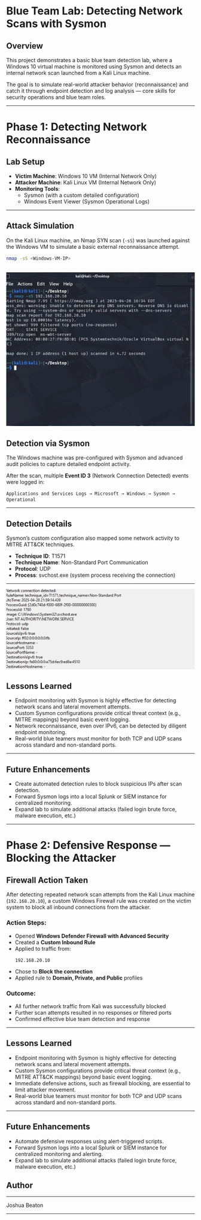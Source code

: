 # Blue Team Lab: Detecting Network Scans with Sysmon

## Overview
This project demonstrates a basic blue team detection lab, where a Windows 10 virtual machine is monitored using Sysmon and detects an internal network scan launched from a Kali Linux machine.

The goal is to simulate real-world attacker behavior (reconnaissance) and catch it through endpoint detection and log analysis — core skills for security operations and blue team roles.

---

# Phase 1: Detecting Network Reconnaissance

## Lab Setup

- **Victim Machine**: Windows 10 VM (Internal Network Only)
- **Attacker Machine**: Kali Linux VM (Internal Network Only)
- **Monitoring Tools**: 
  - Sysmon (with a custom detailed configuration)
  - Windows Event Viewer (Sysmon Operational Logs)

---

## Attack Simulation

On the Kali Linux machine, an Nmap SYN scan (`-sS`) was launched against the Windows VM to simulate a basic external reconnaissance attempt.

```bash
nmap -sS <Windows-VM-IP>
```
![nmap](Lab_1_nmap.png)
---

## Detection via Sysmon

The Windows machine was pre-configured with Sysmon and advanced audit policies to capture detailed endpoint activity.

After the scan, multiple **Event ID 3** (Network Connection Detected) events were logged in:

```
Applications and Services Logs → Microsoft → Windows → Sysmon → Operational
```

---

## Detection Details

Sysmon’s custom configuration also mapped some network activity to MITRE ATT&CK techniques.

- **Technique ID**: T1571
- **Technique Name**: Non-Standard Port Communication
- **Protocol**: UDP
- **Process**: svchost.exe (system process receiving the connection)

---

![details](details.png)

## Lessons Learned

- Endpoint monitoring with Sysmon is highly effective for detecting network scans and lateral movement attempts.
- Custom Sysmon configurations provide critical threat context (e.g., MITRE mappings) beyond basic event logging.
- Network reconnaissance, even over IPv6, can be detected by diligent endpoint monitoring.
- Real-world blue teamers must monitor for both TCP and UDP scans across standard and non-standard ports.

---

## Future Enhancements

- Create automated detection rules to block suspicious IPs after scan detection.
- Forward Sysmon logs into a local Splunk or SIEM instance for centralized monitoring.
- Expand lab to simulate additional attacks (failed login brute force, malware execution, etc.)

---

# Phase 2: Defensive Response — Blocking the Attacker

## Firewall Action Taken

After detecting repeated network scan attempts from the Kali Linux machine (`192.168.20.10`), a custom Windows Firewall rule was created on the victim system to block all inbound connections from the attacker.

### Action Steps:
- Opened **Windows Defender Firewall with Advanced Security**
- Created a **Custom Inbound Rule**
- Applied to traffic from:
  ```
  192.168.20.10
  ```
- Chose to **Block the connection**
- Applied rule to **Domain, Private, and Public** profiles

### Outcome:
- All further network traffic from Kali was successfully blocked
- Further scan attempts resulted in no responses or filtered ports
- Confirmed effective blue team detection and response

---

## Lessons Learned

- Endpoint monitoring with Sysmon is highly effective for detecting network scans and lateral movement attempts.
- Custom Sysmon configurations provide critical threat context (e.g., MITRE ATT&CK mappings) beyond basic event logging.
- Immediate defensive actions, such as firewall blocking, are essential to limit attacker movement.
- Real-world blue teamers must monitor for both TCP and UDP scans across standard and non-standard ports.

---

## Future Enhancements

- Automate defensive responses using alert-triggered scripts.
- Forward Sysmon logs into a local Splunk or SIEM instance for centralized monitoring and alerting.
- Expand lab to simulate additional attacks (failed login brute force, malware execution, etc.)

## Author

---
Joshua Beaton

---
